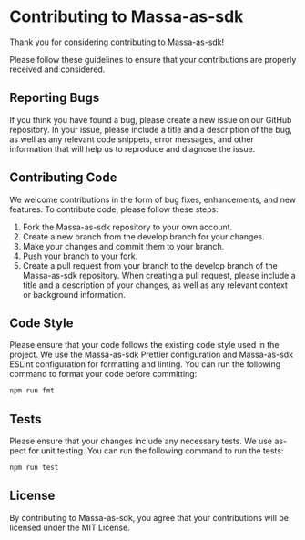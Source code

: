 # Contributing to Massa-as-sdk
Thank you for considering contributing to Massa-as-sdk!

Please follow these guidelines to ensure that your contributions are properly received and considered.

## Reporting Bugs
If you think you have found a bug, please create a new issue on our GitHub repository. In your issue, please include a title and a description of the bug, as well as any relevant code snippets, error messages, and other information that will help us to reproduce and diagnose the issue.

## Contributing Code
We welcome contributions in the form of bug fixes, enhancements, and new features. To contribute code, please follow these steps:

1. Fork the Massa-as-sdk repository to your own account.
2. Create a new branch from the develop branch for your changes.
3. Make your changes and commit them to your branch.
4. Push your branch to your fork.
5. Create a pull request from your branch to the develop branch of the Massa-as-sdk repository. 
When creating a pull request, please include a title and a description of your changes, as well as any relevant context or background information.

## Code Style
Please ensure that your code follows the existing code style used in the project. We use the Massa-as-sdk Prettier configuration and Massa-as-sdk ESLint configuration for formatting and linting. You can run the following command to format your code before committing:

```sh
npm run fmt
```

## Tests
Please ensure that your changes include any necessary tests. We use as-pect for unit testing. You can run the following command to run the tests:

```sh
npm run test
```

## License
By contributing to Massa-as-sdk, you agree that your contributions will be licensed under the MIT License.